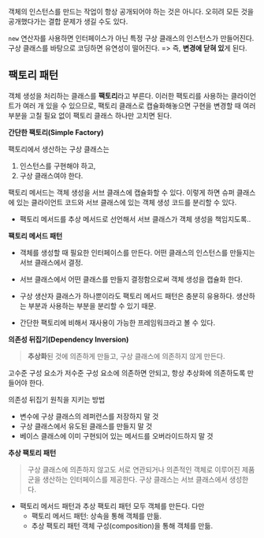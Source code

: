객체의 인스턴스를 만드는 작업이 항상 공개되어야 하는 것은 아니다. 오히려 모든 것을 공개했다가는 결합 문제가 생길 수도 있다.



`new` 연산자를 사용하면 인터페이스가 아닌 특정 구상 클래스의 인스턴스가 만들어진다. 구상 클래스를 바탕으로 코딩하면 유연성이 떨어진다. => 즉, **변경에 닫혀 있**게 된다.



## 팩토리 패턴

객체 생성을 처리하는 클래스를 **팩토리**라고 부른다. 이러한 팩토리를 사용하는 클라이언트가 여러 개 있을 수 있으므로, 팩토리 클래스로 캡슐화해놓으면 구현을 변경할 때 여러 부분을 고칠 필요 없이 팩토리 클래스 하나만 고치면 된다.



**간단한 팩토리(Simple Factory)**

팩토리에서 생산하는 구상 클래스는

1. 인스턴스를 구현해야 하고,
2. 구상 클래스여야 한다.



팩토리 메서드는 객체 생성을 서브 클래스에 캡슐화할 수 있다. 이렇게 하면 슈퍼 클래스에 있는 클라이언트 코드와 서브 클래스에 있는 객체 생성 코드를 분리할 수 있다.

- 팩토리 메서드를 추상 메서드로 선언해서 서브 클래스가 객체 생성을 책임지도록..



**팩토리 메서드 패턴**

- 객체를 생성할 때 필요한 인터페이스를 만든다. 어떤 클래스의 인스턴스를 만들지는 서브 클래스에서 결정. 

- 서브 클래스에서 어떤 클래스를 만들지 결정함으로써 객체 생성을 캡슐화 한다.

- 구상 생산자 클래스가 하나뿐이라도 팩토리 메서드 패턴은 충분히 유용하다. 생산하는 부분과 사용하는 부분을 분리할 수 있기 때문.
- 간단한 팩토리에 비해서 재사용이 가능한 프레임워크라고 볼 수 있다.



**의존성 뒤집기(Dependency Inversion)**

> **추상화**된 것에 의존하게 만들고, 구상 클래스에 의존하지 않게 만든다.

고수준 구성 요소가 저수준 구성 요소에 의존하면 안되고, 항상 추상화에 의존하도록 만들어야 한다.



의존성 뒤집기 원칙을 지키는 방법

- 변수에 구상 클래스의 레퍼런스를 저장하지 말 것
- 구상 클래스에서 유도된 클래스를 만들지 말 것
- 베이스 클래스에 이미 구현되어 있는 메서드를 오버라이드하지 말 것



**추상 팩토리 패턴**

> 구상 클래스에 의존하지 않고도 서로 연관되거나 의존적인 객체로 이루어진 제품군을 생산하는 인터페이스를 제공한다. 구상 클래스는 서브 클래스에서 생성한다.



- 팩토리 메서드 패턴과 추상 팩토리 패턴 모두 객체를 만든다. 다만
  - 팩토리 메서드 패턴: 상속을 통해 객체를 만듦.
  - 추상 팩토리 패턴 객체 구성(composition)을 통해 객체를 만듦.
